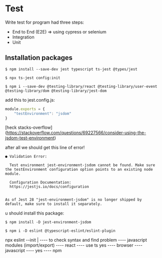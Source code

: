 # Test
Write test for program had three steps:
* End to End (E2E) => using cypress or selenium
* Integration
* Unit

## Installation packages
```
$ npm install --save-dev jest typescript ts-jest @types/jest
```
```
$ npx ts-jest config:init
```
```
$ npm i --save-dev @testing-library/react @testing-library/user-event @testing-library/dom @testing-library/jest-dom  
```
add this to jest.config.js:
```js
module.exports = {
    "testEnvironment": "jsdom"
}
```


[heck stacks-overflow] (https://stackoverflow.com/questions/69227566/consider-using-the-jsdom-test-environment)


after all we should get this line of error!
```text
● Validation Error:

  Test environment jest-environment-jsdom cannot be found. Make sure the testEnvironment configuration option points to an existing node module.

  Configuration Documentation:
  https://jestjs.io/docs/configuration


As of Jest 28 "jest-environment-jsdom" is no longer shipped by default, make sure to install it separately.

```

u should install this package:
```
$ npm install -D jest-environment-jsdom  
```
```
$ npm i -D eslint @typescript-eslint/eslint-plugin
```




npx eslint --init
    |
    ---- to check syntax and find problem
    ---- javascript modules (import/export)
    ---- react
    ---- use ts yes
    ---- browser
    ---- javascript
    ---- yes
    ---- npm
